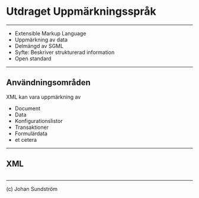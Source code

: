 # Utdraget Uppmärkningsspråk

---

* Extensible Markup Language
* Uppmärkning av data
* Delmängd av SGML
* Syfte: Beskriver strukturerad information
* Open standard

---

## Användningsområden

XML kan vara uppmärkning av

* Document
* Data
* Konfigurationslistor
* Transaktioner
* Formulärdata
* et cetera

---

## XML

<pre><code data-trim><script type="text/template">
<?xml version="1.0" encoding="UTF-8"?>
<!DOCTYPE notis [
  <!ENTITY nbsp "&#xA0;">
  <!ENTITY copy "&#169;">
  <!ENTITY company "&#197;&#196;&#214;-Company">
  <!ENTITY right-notice "&copy;&nbsp;2022&nbsp;&company;">
]>
<notis>
  &right-notice;
</notis>
</script></code></pre>

---

(c) Johan Sundström